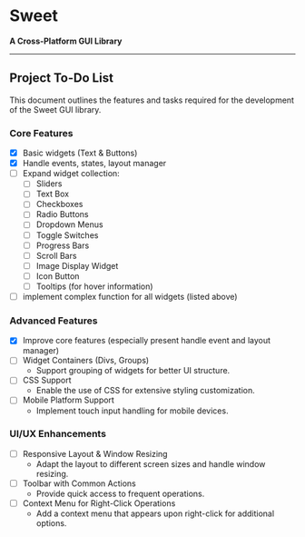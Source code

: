# Sweet
**A Cross-Platform GUI Library**

---

## Project To-Do List

This document outlines the features and tasks required for the development of the Sweet GUI library.

### Core Features
- [x] Basic widgets (Text & Buttons)
- [x] Handle events, states, layout manager
- [ ] Expand widget collection:
  - [ ] Sliders
  - [ ] Text Box
  - [ ] Checkboxes
  - [ ] Radio Buttons
  - [ ] Dropdown Menus
  - [ ] Toggle Switches
  - [ ] Progress Bars
  - [ ] Scroll Bars
  - [ ] Image Display Widget
  - [ ] Icon Button
  - [ ] Tooltips (for hover information)
- [ ] implement complex function for all widgets (listed above)

### Advanced Features
- [x] Improve core features (especially present handle event and layout manager)
- [ ] Widget Containers (Divs, Groups)
  - Support grouping of widgets for better UI structure.
- [ ] CSS Support
  - Enable the use of CSS for extensive styling customization.
- [ ] Mobile Platform Support
  - Implement touch input handling for mobile devices.

### UI/UX Enhancements
- [ ] Responsive Layout & Window Resizing
  - Adapt the layout to different screen sizes and handle window resizing.
- [ ] Toolbar with Common Actions
  - Provide quick access to frequent operations.
- [ ] Context Menu for Right-Click Operations
  - Add a context menu that appears upon right-click for additional options.
